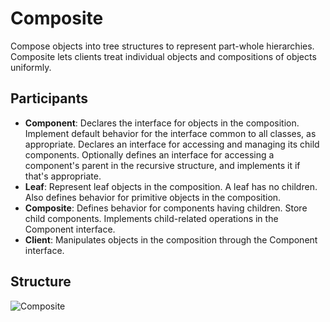 # Composite

Compose objects into tree structures to represent part-whole hierarchies. Composite lets clients treat individual objects and compositions of objects uniformly.

## Participants

* __Component__: Declares the interface for objects in the composition. Implement default behavior for the interface common to all classes, as appropriate. Declares an interface for accessing and managing its child components. Optionally defines an interface for accessing a component's parent in the recursive structure, and implements it if that's appropriate.
* __Leaf__: Represent leaf objects in the composition. A leaf has no children. Also defines behavior for primitive objects in the composition.
* __Composite__: Defines behavior for components having children. Store child components. Implements child-related operations in the Component interface.
* __Client__: Manipulates objects in the composition through the Component interface.

## Structure

![Composite](https://raw.githubusercontent.com/DocBrown85/design_patterns/master/images/composite.svg)
